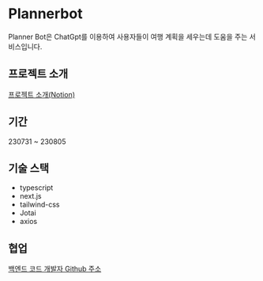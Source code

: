 # Plannerbot
Planner Bot은 ChatGpt를 이용하여 사용자들이 여행 계획을 세우는데 도움을 주는 서비스입니다.
## 프로젝트 소개
[프로젝트 소개(Notion)](https://airy-fact-6fd.notion.site/Plannner-Bot-b1d4acd0b06f4084849f30be795b12b9?pvs=4)

## 기간
230731 ~ 230805

## 기술 스택
- typescript
- next.js
- tailwind-css
- Jotai
- axios

## 협업
[백엔드 코드 개발자 Github 주소](https://github.com/HoonDongKang/movieinner-project-backend)
